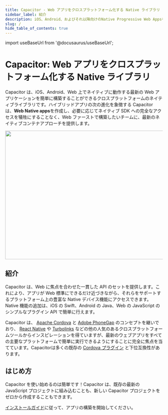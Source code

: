 ```yaml
---
title: Capacitor - Web アプリをクロスプラットフォーム化する Native ライブラリ
sidebar_label: 紹介
description: iOS、Android、およびそれ以降向けのNative Progressive Web Appsを構築するためのクロスプラットフォーム・ネイティブ・ランタイム
slug: /
hide_table_of_contents: true
---
```


import useBaseUrl from '@docusaurus/useBaseUrl';

# Capacitor: Web アプリをクロスプラットフォーム化する Native ライブラリ

Capacitor は、iOS、Android、Web 上でネイティブに動作する最新の Web アプリケーションを簡単に構築することができるクロスプラットフォームのネイティブライブラリです。ハイブリッドアプリの次の進化を象徴する Capacitor は、**Web Native apps**を作成し、必要に応じてネイティブ SDK への完全なアクセスを犠牲にすることなく、Web ファーストで構築したいチームに、最新のネイティブコンテナアプローチを提供します。

<img
  src="/assets/img/docs/capacitor-index.png"
  width="752" height="410"
  loading="eager"
/>

## 紹介

Capacitor は、Web に焦点を合わせた一貫した API のセットを提供します。これにより、アプリが Web 標準にできるだけ近づきながら、それらをサポートするプラットフォーム上の豊富な Native デバイス機能にアクセスできます。Native 機能の追加は、iOS の Swift、Android の Java、Web の JavaScript のシンプルなプラグイン API で簡単に行えます。

Capacitor は、 [Apache Cordova](https://cordova.apache.org/) と [Adobe PhoneGap](https://phonegap.com/) のコンセプトを継いでおり、 [React Native](http://facebook.github.io/react-native/) や [Turbolinks](https://github.com/turbolinks/turbolinks) などの他の人気のあるクロスプラットフォームツールからインスピレーションを得ていますが、最新のウェブアプリをすべての主要なプラットフォームで簡単に実行できるようにすることに完全に焦点を当てています。Capacitorは多くの既存の [Cordova プラグイン](https://cordova.apache.org/plugins/) と下位互換性があります。

## はじめ方

Capacitor を使い始めるのは簡単です！Capacitor は、既存の最新の JavaScript プロジェクトに組み込むことも、新しい Capacitor プロジェクトをゼロから作成することもできます。

[インストールガイド](/docs/getting-started)に従って、アプリの構築を開始してください。

